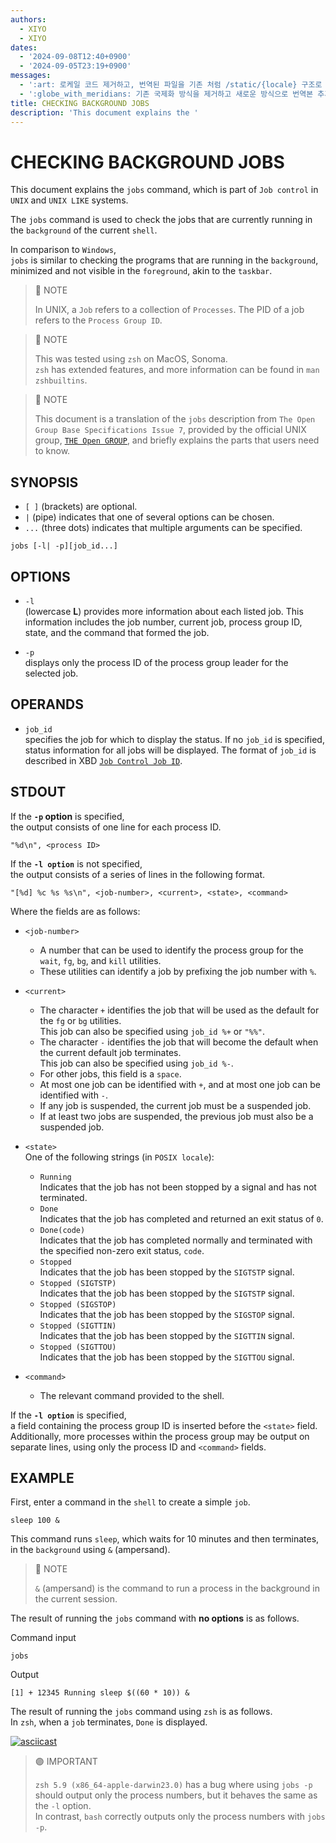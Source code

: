 ```yaml
---
authors:
  - XIYO
  - XIYO
dates:
  - '2024-09-08T12:40+0900'
  - '2024-09-05T23:19+0900'
messages:
  - ':art: 로케일 코드 제거하고, 번역된 파일을 기존 처럼 /static/{locale} 구조로 저장'
  - ':globe_with_meridians: 기존 국제화 방식을 제거하고 새로운 방식으로 번역본 추가'
title: CHECKING BACKGROUND JOBS
description: 'This document explains the '
---
```

# CHECKING BACKGROUND JOBS

This document explains the `jobs` command, which is part of `Job control` in `UNIX` and `UNIX LIKE` systems.

The `jobs` command is used to check the jobs that are currently running in the `background` of the current `shell`.

In comparison to `Windows`,\
`jobs` is similar to checking the programs that are running in the `background`, minimized and not visible in the `foreground`, akin to the `taskbar`.

> 🔵 NOTE
>
> In UNIX, a `Job` refers to a collection of `Processes`. The PID of a job refers to the `Process Group ID`.

> 🔵 NOTE
>
> This was tested using `zsh` on MacOS, Sonoma.\
> `zsh` has extended features, and more information can be found in `man zshbuiltins`.

> 🔵 NOTE
>
> This document is a translation of the `jobs` description from `The Open Group Base Specifications Issue 7`, provided by the official UNIX group, [`THE Open GROUP`](https://www.opengroup.org), and briefly explains the parts that users need to know.

## SYNOPSIS

- `[ ]` (brackets) are optional.
- `|` (pipe) indicates that one of several options can be chosen.
- `...` (three dots) indicates that multiple arguments can be specified.

```text
jobs [-l| -p][job_id...]
```

## OPTIONS

- `-l`\
  (lowercase **L**) provides more information about each listed job. This information includes the job number, current job, process group ID, state, and the command that formed the job.

- `-p`\
  displays only the process ID of the process group leader for the selected job.

## OPERANDS

- `job_id`\
  specifies the job for which to display the status. If no `job_id` is specified, status information for all jobs will be displayed. The format of `job_id` is described in XBD [`Job Control Job ID`](https://pubs.opengroup.org/onlinepubs/9699919799.2016edition/basedefs/V1_chap03.html#tag_03_204).

## STDOUT

If the **`-p` option** is specified,\
the output consists of one line for each process ID.

```text
"%d\n", <process ID>
```

If the **`-l option`** is not specified,\
the output consists of a series of lines in the following format.

```text
"[%d] %c %s %s\n", <job-number>, <current>, <state>, <command>
```

Where the fields are as follows:

- `<job-number>`

  - A number that can be used to identify the process group for the `wait`, `fg`, `bg`, and `kill` utilities.
  - These utilities can identify a job by prefixing the job number with `%`.

- `<current>`

  - The character `+` identifies the job that will be used as the default for the `fg` or `bg` utilities.\
    This job can also be specified using `job_id %+` or `"%%"`.
  - The character `-` identifies the job that will become the default when the current default job terminates.\
    This job can also be specified using `job_id %-`.
  - For other jobs, this field is a `space`.
  - At most one job can be identified with `+`, and at most one job can be identified with `-`.
  - If any job is suspended, the current job must be a suspended job.
  - If at least two jobs are suspended, the previous job must also be a suspended job.

- `<state>`\
  One of the following strings (in `POSIX locale`):

  - `Running`\
    Indicates that the job has not been stopped by a signal and has not terminated.
  - `Done`\
    Indicates that the job has completed and returned an exit status of `0`.
  - `Done(code)`\
    Indicates that the job has completed normally and terminated with the specified non-zero exit status, `code`.
  - `Stopped`\
    Indicates that the job has been stopped by the `SIGTSTP` signal.
  - `Stopped (SIGTSTP)`\
    Indicates that the job has been stopped by the `SIGTSTP` signal.
  - `Stopped (SIGSTOP)`\
    Indicates that the job has been stopped by the `SIGSTOP` signal.
  - `Stopped (SIGTTIN)`\
    Indicates that the job has been stopped by the `SIGTTIN` signal.
  - `Stopped (SIGTTOU)`\
    Indicates that the job has been stopped by the `SIGTTOU` signal.

- `<command>`
  - The relevant command provided to the shell.

If the **`-l option`** is specified,\
a field containing the process group ID is inserted before the `<state>` field.\
Additionally, more processes within the process group may be output on separate lines, using only the process ID and `<command>` fields.

## EXAMPLE

First, enter a command in the `shell` to create a simple `job`.

```shell
sleep 100 &
```

This command runs `sleep`, which waits for 10 minutes and then terminates, in the `background` using `&` (ampersand).

> 🔵 NOTE
>
> `&` (ampersand) is the command to run a process in the background in the current session.

The result of running the `jobs` command with **no options** is as follows.

Command input

```shell
jobs
```

Output

```text
[1] + 12345 Running sleep $((60 * 10)) &
```

The result of running the `jobs` command using `zsh` is as follows.\
In `zsh`, when a `job` terminates, `Done` is displayed.

[![asciicast](https://asciinema.xiyo.dev/a/22.svg)](https://asciinema.xiyo.dev/a/22)

> 🟣 IMPORTANT
>
> `zsh 5.9 (x86_64-apple-darwin23.0)` has a bug where using `jobs -p` should output only the process numbers, but it behaves the same as the `-l` option.\
> In contrast, `bash` correctly outputs only the process numbers with `jobs -p`.

